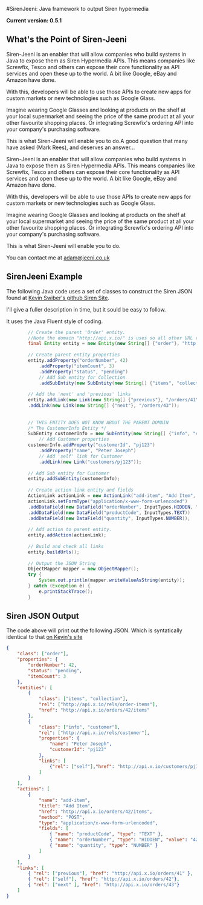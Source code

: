 #SirenJeeni: Java framework to output Siren hypermedia

__Current version: 0.5.1__

## What's the Point of Siren-Jeeni
Siren-Jeeni is an enabler that will allow companies who build systems in Java to expose them as Siren Hypermedia APIs. This means companies like Screwfix, Tesco and others can expose their core functionality as API services and open these up to the world. A bit like Google, eBay and Amazon have done.

With this, developers will be able to use those APIs to create new apps for custom markets or new technologies such as Google Glass.

Imagine wearing Google Glasses and looking at products on the shelf at your local supermarket and seeing the price of the same product at all your other favourite shopping places. Or integrating Screwfix's ordering API into your company's purchasing software.

This is what Siren-Jeeni will enable you to do.A good question that many have asked (Mark Rees), and deserves an answer...

Siren-Jeeni is an enabler that will allow companies who build systems in Java to expose them as Siren Hypermedia APIs. This means companies like Screwfix, Tesco and others can expose their core functionality as API services and open these up to the world. A bit like Google, eBay and Amazon have done.

With this, developers will be able to use those APIs to create new apps for custom markets or new technologies such as Google Glass.

Imagine wearing Google Glasses and looking at products on the shelf at your local supermarket and seeing the price of the same product at all your other favourite shopping places. Or integrating Screwfix's ordering API into your company's purchasing software.

This is what Siren-Jeeni will enable you to do.


You can contact me at [adam@jeeni.co.uk](mailto:adam@jeeni.co.uk?Subject=SirenJeeni)

## SirenJeeni Example

The following Java code uses a set of classes to construct the Siren JSON found at [Kevin Swiber's github Siren Site](https://github.com/kevinswiber/siren).

I'll give a fuller description in time, but it sould be easy to follow.

It uses the Java Fluent style of coding.

```Java
		// Create the parent 'Order' entity. 
		//Note the domain "http://api.x.io/" is uses so all other URL references can be relative.
		final Entity entity = new Entity(new String[] {"order"}, "http://api.x.io/", "/orders/42");
		
		// Create parent entity properties
		entity.addProperty("orderNumber", 42)
			.addProperty("itemCount", 3)
			.addProperty("status", "pending")
			// Add Sub entity for Collection
			.addSubEntity(new SubEntity(new String[] {"items", "collection"}, "/orders/42/items", new String[] {"/rels/order-items"}));
			
		// Add the 'next' and 'previous' links
		entity.addLink(new Link(new String[] {"previous"}, "/orders/41"))
		.addLink(new Link(new String[] {"next"}, "/orders/43"));
		
		
		// THIS ENTITY DOES NOT KNOW ABOUT THE PARENT DOMAIN
		/* The CustomerInfo Entity */
		SubEntity customerInfo = new SubEntity(new String[] {"info", "customer"}, new String[] {"rels/customer"});
			// Add Customer properties
		customerInfo.addProperty("customerId", "pj123")
			.addProperty("name", "Peter Joseph")
			// Add 'self' link for Customer
			.addLink(new Link("customers/pj123"));
		
		// Add Sub entity for Customer
		entity.addSubEntity(customerInfo);
		
		// Create action link entity and fields
		ActionLink actionLink = new ActionLink("add-item", "Add Item", "orders/42/items", HttpMethod.POST);
		actionLink.setFormType("application/x-www-form-urlencoded")
		.addDataField(new DataField("orderNumber", InputTypes.HIDDEN, "42"))
		.addDataField(new DataField("productCode", InputTypes.TEXT))
		.addDataField(new DataField("quantity", InputTypes.NUMBER));
		
		// Add action to parent entity.
		entity.addAction(actionLink);
		
		// Build and check all links
		entity.buildUrls();
		
		// Output the JSON String
		ObjectMapper mapper = new ObjectMapper();
		try {
			System.out.println(mapper.writeValueAsString(entity));
		} catch (Exception e) {
			e.printStackTrace();
		} 
```
## Siren JSON Output
The code above will print out the following JSON. Which is syntatically identical to that [on Kevin's site](https://github.com/kevinswiber/siren)


```json
{
    "class": ["order"],
    "properties": {
        "orderNumber": 42,
        "status": "pending",
        "itemCount": 3
    },
    "entities": [
        {
            "class": ["items", "collection"],
            "rel": ["http://api.x.io/rels/order-items"],
            "href": "http://api.x.io/orders/42/items"
        },
        {
            "class": ["info", "customer"],
            "rel": ["http://api.x.io/rels/customer"],
            "properties": {
                "name": "Peter Joseph",
                "customerId": "pj123"
            },
            "links": [
                {"rel": ["self"],"href": "http://api.x.io/customers/pj123"}
            ]
        }
    ],
    "actions": [
        {
            "name": "add-item",
            "title": "Add Item",
            "href": "http://api.x.io/orders/42/items",
            "method": "POST",
            "type": "application/x-www-form-urlencoded",
            "fields": [
                { "name": "productCode", "type": "TEXT" },
                { "name": "orderNumber", "type": "HIDDEN", "value": "42"},
                { "name": "quantity", "type": "NUMBER" }
            ]
        }
    ],
    "links": [
        { "rel": ["previous"], "href": "http://api.x.io/orders/41" },
        { "rel": ["self"], "href": "http://api.x.io/orders/42"},
        { "rel": ["next" ], "href": "http://api.x.io/orders/43"}
    ]
}
```
